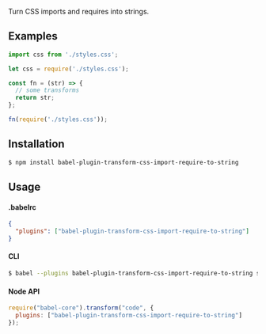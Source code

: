 Turn CSS imports and requires into strings.

## Examples

```js
import css from './styles.css';
```

```js
let css = require('./styles.css');
```

```js
const fn = (str) => {
  // some transforms
  return str;
};

fn(require('./styles.css'));
```

## Installation

```sh
$ npm install babel-plugin-transform-css-import-require-to-string
```

## Usage

#### .babelrc

```json
{
  "plugins": ["babel-plugin-transform-css-import-require-to-string"]
}
```

#### CLI

```sh
$ babel --plugins babel-plugin-transform-css-import-require-to-string script.js
```

#### Node API

```javascript
require("babel-core").transform("code", {
  plugins: ["babel-plugin-transform-css-import-require-to-string"]
});
```